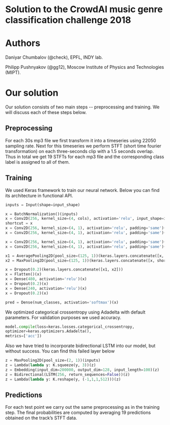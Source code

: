 # Solution to the CrowdAI music genre classification challenge 2018

# Authors

Daniyar Chumbalov (@check), EPFL, INDY lab.

Philipp Pushnyakov (@gg12), Moscow Institute of Physics and Technologies (MIPT). 

# Our solution

Our solution consists of two main steps -- preprocessing and training. We will discuss each of these steps below.

## Preprocessing

For each 30s mp3 file we first transform it into a timeseries using 22050 sampling rate. Next for this timeseries we perform STFT (short time fourier transformation) on each three-seconds clip with a 1.5 seconds overlap. Thus in total we get 19 STFTs for each mp3 file and the corresponding class label is assigned to all of them.

## Training
We used Keras framework to train our neural network. Below you can find its architecture in functional API. 

```python
inputs = Input(shape=input_shape)

x = BatchNormalization()(inputs)
x = Conv2D(256, kernel_size=(4, cols), activation='relu', input_shape=input_shape)(x)
shortcut = x
x = Conv2D(256, kernel_size=(4, 1), activation='relu', padding='same')(x)
x = Conv2D(256, kernel_size=(4, 1), activation='relu', padding='same')(x)

x = Conv2D(256, kernel_size=(4, 1), activation='relu', padding='same')(x)
x = Conv2D(256, kernel_size=(4, 1), activation='relu', padding='same')(x)

x1 = AveragePooling2D(pool_size=(125, 1))(keras.layers.concatenate([x, shortcut]))
x2 = MaxPooling2D(pool_size=(125, 1))(keras.layers.concatenate([x, shortcut]))

x = Dropout(0.2)(keras.layers.concatenate([x1, x2]))
x = Flatten()(x)
x = Dense(480, activation='relu')(x)
x = Dropout(0.2)(x)
x = Dense(240, activation='relu')(x)
x = Dropout(0.2)(x)

pred = Dense(num_classes, activation='softmax')(x)
```

We optimized categorical crossentropy using Adadelta with default parameters. For validation purposes we used accuracy.
```python
model.compile(loss=keras.losses.categorical_crossentropy,
optimizer=keras.optimizers.Adadelta(),
metrics=['acc'])
```



Also we have tried to incorporate bidirectional LSTM into our model, but without success. You can find this failed layer below

```python
z = MaxPooling2D(pool_size=(2, 1))(inputs)
z = Lambda(lambda y: K.squeeze(y, 3))(z)
z = Embedding(input_dim=200000, output_dim=128, input_length=100)(z)
z = Bidirectional(LSTM(256, return_sequences=False))(z)
z = Lambda(lambda y: K.reshape(y, (-1,1,1,512)))(z)
```



## Predictions

For each test point we carry out the same preprocessing as in the training step. The final probabilities are computed by averaging 19 predictions obtained on the track’s STFT data.
